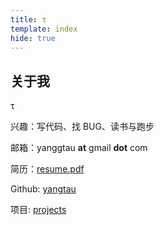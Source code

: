 ```yaml
---
title: τ
template: index
hide: true
---
```


## 关于我

τ

兴趣：写代码、找 BUG、读书与跑步

邮箱：yanggtau **at** gmail **dot** com

简历：[resume.pdf](pictures/resume-zh_CN.pdf)

Github: [yangtau](https://github.com/yangtau)

项目: [projects](https://yangtau.me/projects.html)
